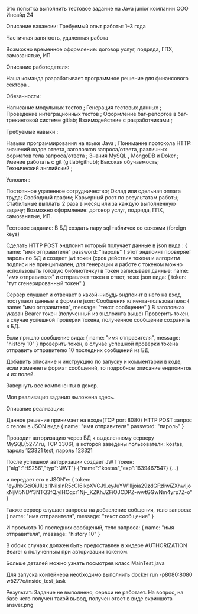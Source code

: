 Это попытка выполнить тестовое задание на Java junior компании OOO Инсайд 24 




Описание вакансии:
Требуемый опыт работы: 1–3 года

Частичная занятость, удаленная работа

Возможно временное оформление: договор услуг, подряда, ГПХ, самозанятые, ИП

Описание работодателя:

Наша команда разрабатывает программное решение для финансового сектора .

Обязанности:

Написание модульных тестов ;
Генерация тестовых данных ;
Проведение интеграционных тестов ;
Оформление баг-репортов в баг-трекинговой системе gitlab;
Взаимодействие с разработчиками ;

Требуемые навыки :

Навыки программирования на языке Java ;
Понимание протокола HTTP: значений кодов ответа, заголовков запроса/ответа, различных форматов тела запроса/ответа ;
Знания MySQL , MongoDB и Doker ;
Умение работать с git (gitlab/github);
Высокая обучаемость;
Технический английский ;

Условия :

Постоянное удаленное сотрудничество;
Оклад или сдельная оплата труда;
Свободный график;
Карьерный рост по результатам работы;
Стабильные выплаты 2 раза в месяц или за каждую выполненную задачу;
Возможно оформление: договор услуг, подряда, ГПХ, самозанятые, ИП.





Тестовое задание:
В БД создать пару sql табличек со связями (foreign keys)

Сделать HTTP POST эндпоинт который получает данные в json вида :
{
   name: "имя отправителя"
   password: "пароль"
}
этот эндпоинт проверяет пароль по БД и создает jwt токен (срок действия токена и алгоритм подписи не принципиален, для генерации и работе с токеном можно использовать готовую библиотечку) в токен записывает данные: name: "имя отправителя"
и отправляет токен в ответ, тоже json вида:
{
   token: "тут сгенерированный токен"
}

Сервер слушает и отвечает в какой-нибудь эндпоинт в него на вход поступают данные в формате json:
Сообщения клиента-пользователя:
{
   name:       "имя отправителя",
   message:    "текст сообщение"
}
В заголовках указан Bearer токен (полученный из эндпоинта выше)
Проверить токен, в случае успешной проверки токена, полученное сообщение сохранить в БД.

Если пришло сообщение вида:
{
   name:       "имя отправителя",
   message:    "history 10"
}
проверить токен, в случае успешной проверки токена отправить отправителю 10 последних сообщений из БД

Добавить описание и инструкцию по запуску и комментарии в коде, если изменяете формат сообщений, то подробное описание ендпоинтов и их полей.

Завернуть все компоненты в докер.

Моя реализация задания выложена здесь.






Описание реализации:

Данное решение принимает на входе(TCP port 8080) HTTP POST запрос с телом в JSON виде
{
   name: "имя отправителя"
   password: "пароль"
}

Проводит авторизацию через БД к выделенному серверу MySQL(5277.ru, TCP 3306), в которой заведены пользователи:
kostas, пароль 123321
test, пароль 123321

После успешной авторизации создает JWT токен:
{"alg":"HS256","typ":"JWT"}
{"name":"kostas","exp":1639467547}
{...}

и передает его в JSON'е:
{
   token: "eyJhbGciOiJIUzI1NiIsInR5cCI6IkpXVCJ9.eyJuYW1lIjoia29zdGFzIiwiZXhwIjoxNjM5NDY3NTQ3fQ.ylHOqcr1Nj-_KZKhJZFiOJCDPZ-wwtGGwNm4yrp7Z-o"
}

Также сервер слушает запросы на добавление собщения, тело запроса:
{
   name:       "имя отправителя",
   message:    "текст сообщение"
}

И просмотр 10 последних сообщений, тело запроса:
{
   name:       "имя отправителя",
   message:    "history 10"
}

В обоих случаях должен быть предоставлен в хидере AUTHORIZATION Bearer с полученным при авторизации токеном.

Больше деталей можно узнать посмотрев класс MainTest.java


Для запуска контейнера необходимо выполнить docker run -p8080:8080 w5277c/inside_test_task





Результат:
Задание не выполнено, сервси не работает. На вопрос, на базе чего получен такой вывод, получен ответ в виде скриншота ansver.png
